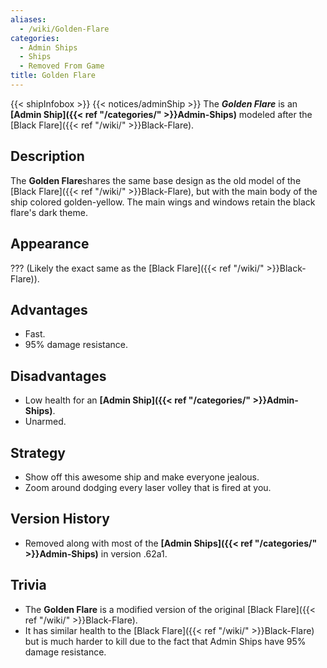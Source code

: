 ```yaml
---
aliases:
  - /wiki/Golden-Flare
categories:
  - Admin Ships
  - Ships
  - Removed From Game
title: Golden Flare
---
```


{{< shipInfobox >}} {{< notices/adminShip >}} The **_Golden Flare_** is an **[Admin Ship]({{< ref "/categories/" >}}Admin-Ships)** modeled after the [Black Flare]({{< ref "/wiki/" >}}Black-Flare).

## Description

The **Golden Flare**shares the same base design as the old model of the [Black Flare]({{< ref "/wiki/" >}}Black-Flare), but with the main body of the ship colored golden-yellow. The main wings and windows retain the black flare's dark theme.

## Appearance

??? (Likely the exact same as the [Black Flare]({{< ref "/wiki/" >}}Black-Flare)).

## Advantages

- Fast.
- 95% damage resistance.

## Disadvantages

- Low health for an **[Admin Ship]({{< ref "/categories/" >}}Admin-Ships)**.
- Unarmed.

## Strategy

- Show off this awesome ship and make everyone jealous.
- Zoom around dodging every laser volley that is fired at you.

## Version History

- Removed along with most of the **[Admin Ships]({{< ref "/categories/" >}}Admin-Ships)** in version .62a1.

## Trivia

- The **Golden Flare** is a modified version of the original [Black Flare]({{< ref "/wiki/" >}}Black-Flare).
- It has similar health to the [Black Flare]({{< ref "/wiki/" >}}Black-Flare) but is much harder to kill due to the fact that Admin Ships have 95% damage resistance.
